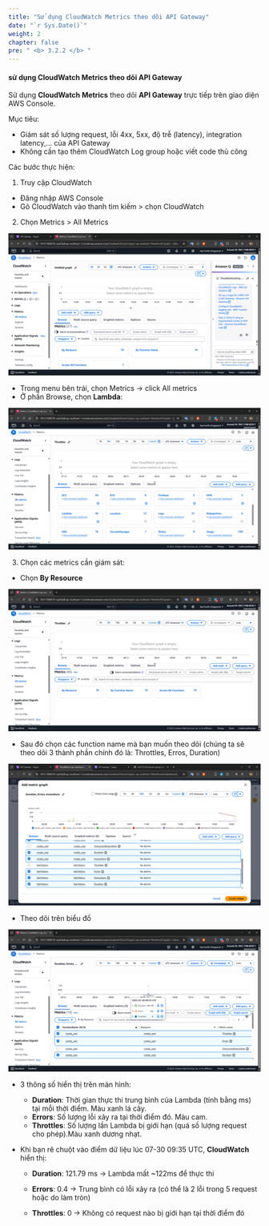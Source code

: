 ```yaml
---
title: "Sử dụng CloudWatch Metrics theo dõi API Gateway"
date: "`r Sys.Date()`"
weight: 2
chapter: false
pre: " <b> 3.2.2 </b> "
---
```


#### sử dụng CloudWatch Metrics theo dõi API Gateway

Sử dụng **CloudWatch Metrics** theo dõi **API Gateway** trực tiếp trên giao diện AWS Console.

Mục tiêu:

- Giám sát số lượng request, lỗi 4xx, 5xx, độ trễ (latency), integration latency,… của API Gateway
- Không cần tạo thêm CloudWatch Log group hoặc viết code thủ công

Các bước thực hiện:

1. Truy cập CloudWatch

- Đăng nhập AWS Console
- Gõ CloudWatch vào thanh tìm kiếm > chọn CloudWatch

2. Chọn Metrics > All Metrics

![metrics](/images/Metrics/metrics1.png)

- Trong menu bên trái, chọn Metrics → click All metrics
- Ở phần Browse, chọn **Lambda**:

![metrics](/images/Metrics/metrics2.png)

3. Chọn các metrics cần giám sát:

- Chọn **By Resource**

![metrics](/images/Metrics/metrics3.png)

- Sau đó chọn các function name mà bạn muốn theo dõi (chúng ta sẽ theo dõi 3 thành phần chính đó là: Throttles, Erros, Duration)

![metrics](/images/Metrics/metrics4.png)

- Theo dõi trên biểu đồ

![metrics](/images/Metrics/metrics5.png)

- 3 thông số hiển thị trên màn hình:

  - **Duration**: Thời gian thực thi trung bình của Lambda (tính bằng ms) tại mỗi thời điểm. Màu xanh lá cây.
  - **Errors**: Số lượng lỗi xảy ra tại thời điểm đó. Màu cam.
  - **Throttles**: Số lượng lần Lambda bị giới hạn (quá số lượng request cho phép).Màu xanh dương nhạt.

- Khi bạn rê chuột vào điểm dữ liệu lúc 07-30 09:35 UTC, **CloudWatch** hiển thị:

  - **Duration**: 121.79 ms
    → Lambda mất ~122ms để thực thi

  - **Errors**: 0.4
    → Trung bình có lỗi xảy ra (có thể là 2 lỗi trong 5 request hoặc do làm tròn)

  - **Throttles**: 0
    → Không có request nào bị giới hạn tại thời điểm đó
